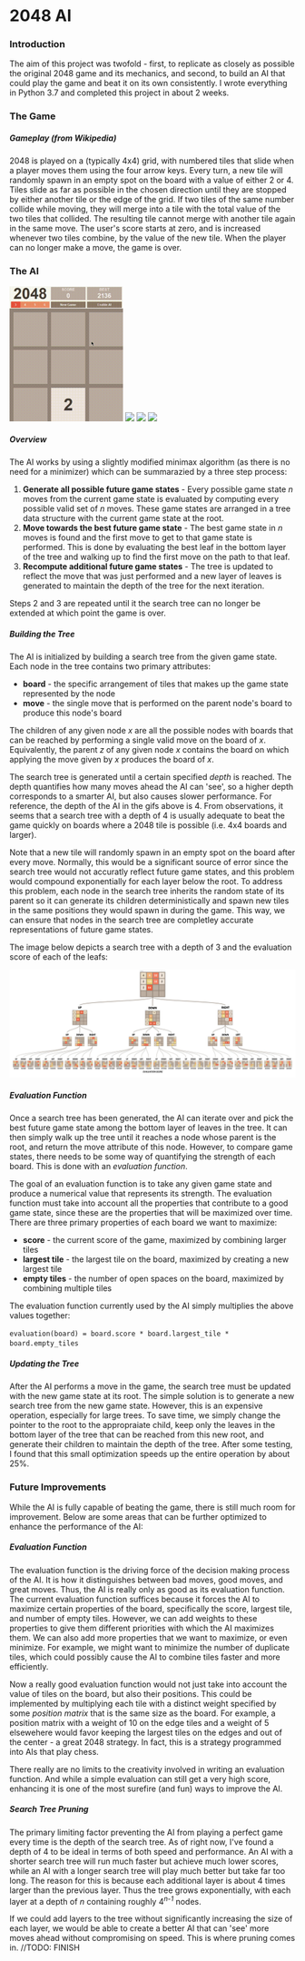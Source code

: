 # 2048 AI
### Introduction
The aim of this project was twofold - first, to replicate as closely as possible the original 2048 game and its mechanics, and second, to build an AI that could play the game and beat it on its own consistently. I wrote everything in Python 3.7 and completed this project in about 2 weeks.

### The Game
##### Gameplay (from Wikipedia)
2048 is played on a (typically 4x4) grid, with numbered tiles that slide when a player moves them using the four arrow keys. Every turn, a new tile will randomly spawn in an empty spot on the board with a value of either 2 or 4. Tiles slide as far as possible in the chosen direction until they are stopped by either another tile or the edge of the grid. If two tiles of the same number collide while moving, they will merge into a tile with the total value of the two tiles that collided. The resulting tile cannot merge with another tile again in the same move. The user's score starts at zero, and is increased whenever two tiles combine, by the value of the new tile. When the player can no longer make a move, the game is over.

### The AI
<img src="/readme-resources/2048-AI-3x3-grid.gif" width="200">   <img src="/readme-resources/2048-AI-4x4-grid.gif" width="200">   <img src="/readme-resources/2048-AI-5x5-grid.gif" width="200">   <img src="/readme-resources/2048-AI-6x6-grid.gif" width="200">

##### Overview
The AI works by using a slightly modified minimax algorithm (as there is no need for a minimizer) which can be summarazied by a three step process:

1. **Generate all possible future game states** - Every possible game state *n* moves from the current game state is evaluated by computing every possible valid set of *n* moves. These game states are arranged in a tree data structure with the current game state at the root.
2. **Move towards the best future game state** - The best game state in *n* moves is found and the first move to get to that game state is performed. This is done by evaluating the best leaf in the bottom layer of the tree and walking up to find the first move on the path to that leaf.
3. **Recompute additional future game states** - The tree is updated to reflect the move that was just performed and a new layer of leaves is generated to maintain the depth of the tree for the next iteration.

Steps 2 and 3 are repeated until it the search tree can no longer be extended at which point the game is over.

##### Building the Tree
The AI is initialized by building a search tree from the given game state. Each node in the tree contains two primary attributes:

- **board** - the specific arrangement of tiles that makes up the game state represented by the node 
- **move** - the single move that is performed on the parent node's board to produce this node's board

The children of any given node *x* are all the possible nodes with boards that can be reached by performing a single valid move on the board of *x*. Equivalently, the parent *z* of any given node *x* contains the board on which applying the move given by *x* produces the board of *x*.

The search tree is generated until a certain specified *depth* is reached. The depth quantifies how many moves ahead the AI can 'see', so a higher depth corresponds to a smarter AI, but also causes slower performance. For reference, the depth of the AI in the gifs above is 4. From observations, it seems that a search tree with a depth of 4 is usually adequate to beat the game quickly on boards where a 2048 tile is possible (i.e. 4x4 boards and larger).

Note that a new tile will randomly spawn in an empty spot on the board after every move. Normally, this would be a significant source of error since the search tree would not accuratly reflect future game states, and this problem would compound exponentially for each layer below the root. To address this problem, each node in the search tree inherits the random state of its parent so it can generate its children deterministically and spawn new tiles in the same positions they would spawn in during the game. This way, we can ensure that nodes in the search tree are completley accurate representations of future game states.

The image below depicts a search tree with a depth of 3 and the evaluation score of each of the leafs:

<img src="/readme-resources/2048%20Search%20Tree%20(3).jpg">

##### Evaluation Function
Once a search tree has been generated, the AI can iterate over and pick the best future game state among the bottom layer of leaves in the tree. It can then simply walk up the tree until it reaches a node whose parent is the root, and return the move attribute of this node. However, to compare game states, there needs to be some way of quantifying the strength of each board. This is done with an *evaluation function*. 

The goal of an evaluation function is to take any given game state and produce a numerical value that represents its strength. The evaluation function must take into account all the properties that contribute to a good game state, since these are the properties that will be maximized over time. There are three primary properties of each board we want to maximize:

- **score** - the current score of the game, maximized by combining larger tiles
- **largest tile** - the largest tile on the board, maximized by creating a new largest tile
- **empty tiles** - the number of open spaces on the board, maximized by combining multiple tiles

The evaluation function currently used by the AI simply multiplies the above values together:

`evaluation(board) = board.score * board.largest_tile * board.empty_tiles`

##### Updating the Tree
After the AI performs a move in the game, the search tree must be updated with the new game state at its root. The simple solution is to generate a new search tree from the new game state. However, this is an expensive operation, especially for large trees. To save time, we simply change the pointer to the root to the appropraiate child, keep only the leaves in the bottom layer of the tree that can be reached from this new root, and generate their children to maintain the depth of the tree. After some testing, I found that this small optimization speeds up the entire operation by about 25%.

### Future Improvements
While the AI is fully capable of beating the game, there is still much room for improvement. Below are some areas that can be further optimized to enhance the performance of the AI:

##### Evaluation Function
The evaluation function is the driving force of the decision making process of the AI. It is how it distinguishes between bad moves, good moves, and great moves. Thus, the AI is really only as good as its evaluation function. The current evaluation function suffices because it forces the AI to maximize certain properties of the board, specifically the score, largest tile, and number of empty tiles. However, we can add weights to these properties to give them different priorities with which the AI maximizes them. We can also add more properties that we want to maximize, or even minimize. For example, we might want to minimize the number of duplicate tiles, which could possibly cause the AI to combine tiles faster and more efficiently. 

Now a really good evaluation function would not just take into account the value of tiles on the board, but also their positions. This could be implemented by multiplying each tile with a distinct weight specified by some *position matrix* that is the same size as the board. For example, a position matrix with a weight of 10 on the edge tiles and a weight of 5 elsewehere would favor keeping the largest tiles on the edges and out of the center - a great 2048 strategy. In fact, this is a strategy programmed into AIs that play chess.

There really are no limits to the creativity involved in writing an evaluation function. And while a simple evaluation can still get a very high score, enhancing it is one of the most surefire (and fun) ways to improve the AI. 

##### Search Tree Pruning
The primary limiting factor preventing the AI from playing a perfect game every time is the depth of the search tree. As of right now, I've found a depth of 4 to be ideal in terms of both speed and performance. An AI with a shorter search tree will run much faster but achieve much lower scores, while an AI with a longer search tree will play much better but take far too long. The reason for this is because each additional layer is about 4 times larger than the previous layer. Thus the tree grows exponentially, with each layer at a depth of *n* containing roughly 4<sup>*n-1*</sup> nodes. 

If we could add layers to the tree without significantly increasing the size of each layer, we would be able to create a better AI that can 'see' more moves ahead without compromising on speed. This is where pruning comes in. 
//TODO: FINISH
